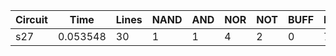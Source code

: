 | Circuit | Time | Lines | NAND | AND | NOR | NOT | BUFF | PI | PO |Paths | (KB) | FC | FD | Threads | 
| ------------- |-------------| ------------- |-------------| ------------- |-------------|------------- |-------------|------------- |-------------- |------------|-------------|-------------- |------------|-------------|
| s27 | 0.053548 | 30 | 1 | 1 | 4 | 2 | 0 | 7 | 4 | 28 | 5 | 87.50%  | NO  | 1  | 
